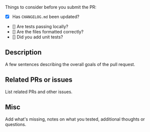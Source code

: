 <!-- 
Thank you for submitting a pull request! Please add some info (if applicable) to give us some context on the PR.

Things to consider before you submit the PR:

* [x] Has `CHANGELOG.md` been updated?
* [] Are tests passing locally?
* [] Are the files formatted correctly?
* [] Did you add unit tests?

We will review the PR as soon as possible, leave feedback, add a tag, etc. and let you know what's going on.

Cheers!

The App Center team -->

Things to consider before you submit the PR:

* [x] Has `CHANGELOG.md` been updated?
* [] Are tests passing locally?
* [] Are the files formatted correctly?
* [] Did you add unit tests?

## Description

A few sentences describing the overall goals of the pull request.

## Related PRs or issues

List related PRs and other issues.

## Misc

Add what's missing, notes on what you tested, additional thoughts or questions.
